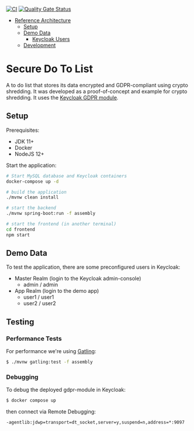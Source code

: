 [![CI](https://github.com/holisticon/secure-delete-article/actions/workflows/build.yml/badge.svg)](https://github.com/holisticon/secure-delete-article/actions/workflows/build.yml)
[![Quality Gate Status](https://sonarcloud.io/api/project_badges/measure?project=de.holisticon.demos%3Asecure-delete-sample&metric=alert_status)](https://sonarcloud.io/dashboard?id=de.holisticon.demos%3Asecure-delete-sample)

- [Reference Architecture](#reference-architecture)
  - [Setup](#setup)
  - [Demo Data](#demo-data)
    - [Keycloak Users](#keycloak-users)
  - [Development](#development)

# Secure Do To List

A to do list that stores its data encrypted and GDPR-compliant using crypto shredding.
It was developed as a proof-of-concept and example for crypto shredding. 
It uses the [Keycloak GDPR module](https://github.com/toolisticon/keycloak-gdpr-module).

## Setup

Prerequisites:
* JDK 11+
* Docker
* NodeJS 12+

Start the application:
```bash
# Start MySQL database and Keycloak containers
docker-compose up -d

# build the application
./mvnw clean install

# start the backend
./mvnw spring-boot:run -f assembly

# start the frontend (in another terminal)
cd frontend
npm start
```

## Demo Data

To test the application, there are some preconfigured users in Keycloak:

* Master Realm (login to the Keycloak admin-console)
  * admin / admin
* App Realm (login to the demo app)
  * user1 / user1
  * user2 / user2


## Testing

### Performance Tests

For performance we're using [Gatling](https://gatling.io/docs/current/quickstart/):

```bash
$ ./mvnw gatling:test -f assembly
```
### Debugging

To debug the deployed gdpr-module in Keycloak:

```bash
$ docker compose up
```

then connect via Remote Debugging:

```
-agentlib:jdwp=transport=dt_socket,server=y,suspend=n,address=*:9097
```
